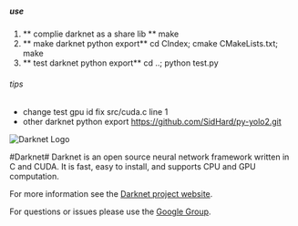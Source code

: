 ##### use
1. ** complie darknet as a share lib ** 
make
2. ** make darknet python export**
cd CIndex; cmake CMakeLists.txt; make
3. ** test darknet python export**
cd ..; python test.py

###### tips
* change test gpu id
  fix src/cuda.c line 1 
* other darknet python export
  []()https://github.com/SidHard/py-yolo2.git
  
![Darknet Logo](http://pjreddie.com/media/files/darknet-black-small.png)

#Darknet#
Darknet is an open source neural network framework written in C and CUDA. It is fast, easy to install, and supports CPU and GPU computation.

For more information see the [Darknet project website](http://pjreddie.com/darknet).

For questions or issues please use the [Google Group](https://groups.google.com/forum/#!forum/darknet).
